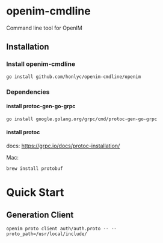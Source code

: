 # openim-cmdline
Command line tool for OpenIM

## Installation

### Install openim-cmdline

```shell
go install github.com/honlyc/openim-cmdline/openim
```

### Dependencies

#### install protoc-gen-go-grpc
```shell
go install google.golang.org/grpc/cmd/protoc-gen-go-grpc
```

#### install protoc

docs: https://grpc.io/docs/protoc-installation/

Mac:
```shell
brew install protobuf
```

# Quick Start

## Generation Client

```shell
openim proto client auth/auth.proto -- --proto_path=/usr/local/include/
```